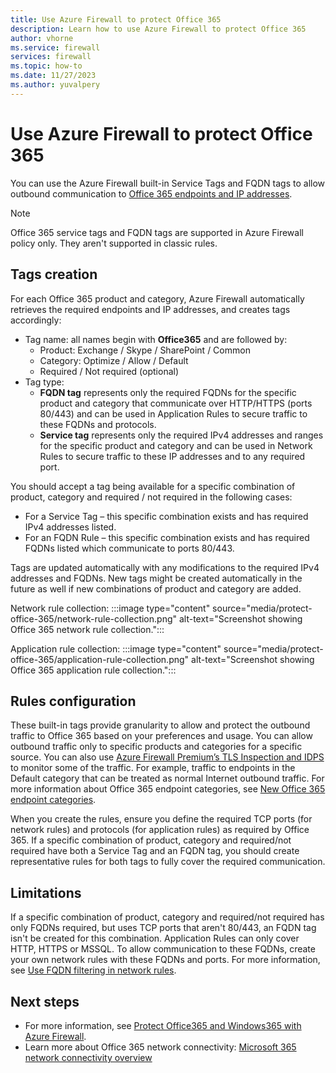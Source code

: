 ```yaml
---
title: Use Azure Firewall to protect Office 365
description: Learn how to use Azure Firewall to protect Office 365
author: vhorne
ms.service: firewall
services: firewall
ms.topic: how-to
ms.date: 11/27/2023
ms.author: yuvalpery
---
```


# Use Azure Firewall to protect Office 365

You can use the Azure Firewall built-in Service Tags and FQDN tags to allow outbound communication to [Office 365 endpoints and IP addresses](/microsoft-365/enterprise/urls-and-ip-address-ranges).

> [!NOTE]
> Office 365 service tags and FQDN tags are supported in Azure Firewall policy only. They aren't supported in classic rules.

## Tags creation

For each Office 365 product and category, Azure Firewall automatically retrieves the required endpoints and IP addresses, and creates tags accordingly:

- Tag name: all names begin with **Office365** and are followed by:
   - Product: Exchange / Skype / SharePoint / Common
   - Category: Optimize / Allow / Default
   - Required / Not required (optional)
- Tag type:
   - **FQDN tag** represents only the required FQDNs for the specific product and category that communicate over HTTP/HTTPS (ports 80/443) and can be used in Application Rules to secure traffic to these FQDNs and protocols.
   - **Service tag** represents only the required IPv4 addresses and ranges for the specific product and category and can be used in Network Rules to secure traffic to these IP addresses and to any required port.

You should accept a tag being available for a specific combination of product, category and required / not required in the following cases:
- For a Service Tag – this specific combination exists and has required IPv4 addresses listed.
- For an FQDN Rule – this specific combination exists and has required FQDNs listed which communicate to ports 80/443.

Tags are updated automatically with any modifications to the required IPv4 addresses and FQDNs. New tags might be created automatically in the future as well if new combinations of product and category are added.

Network rule collection:
:::image type="content" source="media/protect-office-365/network-rule-collection.png" alt-text="Screenshot showing Office 365 network rule collection.":::

Application rule collection:
:::image type="content" source="media/protect-office-365/application-rule-collection.png" alt-text="Screenshot showing Office 365 application rule collection.":::

## Rules configuration

These built-in tags provide granularity to allow and protect the outbound traffic to Office 365 based on your preferences and usage. You can allow outbound traffic only to specific products and categories for a specific source. You can also use [Azure Firewall Premium’s TLS Inspection and IDPS](premium-features.md) to monitor some of the traffic. For example, traffic to endpoints in the Default category that can be treated as normal Internet outbound traffic. For more information about Office 365 endpoint categories, see [New Office 365 endpoint categories](/microsoft-365/enterprise/microsoft-365-network-connectivity-principles#new-office-365-endpoint-categories).

When you create the rules, ensure you define the required TCP ports (for network rules) and protocols (for application rules) as required by Office 365. If a specific combination of product, category and required/not required have both a Service Tag and an FQDN tag, you should create representative rules for both tags to fully cover the required communication.

## Limitations

If a specific combination of product, category and required/not required has only FQDNs required, but uses TCP ports that aren't 80/443, an FQDN tag isn't be created for this combination. Application Rules can only cover HTTP, HTTPS or MSSQL. To allow communication to these FQDNs, create your own network rules with these FQDNs and ports. 
For more information, see [Use FQDN filtering in network rules](fqdn-filtering-network-rules.md).

## Next steps

- For more information, see [Protect Office365 and Windows365 with Azure Firewall](https://techcommunity.microsoft.com/t5/azure-network-security-blog/protect-office365-and-windows365-with-azure-firewall/ba-p/3824533).
- Learn more about Office 365 network connectivity: [Microsoft 365 network connectivity overview](/microsoft-365/enterprise/microsoft-365-networking-overview)

